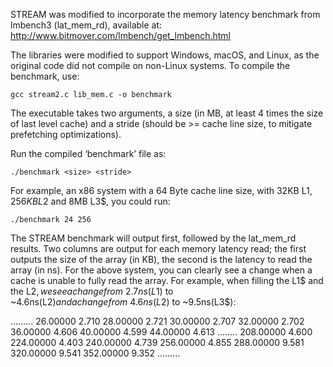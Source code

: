 STREAM was modified to incorporate the memory latency benchmark from lmbench3 (lat_mem_rd), available at: http://www.bitmover.com/lmbench/get_lmbench.html

The libraries were modified to support Windows, macOS, and Linux, as the original code did not compile on non-Linux systems.   To compile the benchmark, use:

`gcc stream2.c lib_mem.c -o benchmark`

The executable takes two arguments, a size (in MB, at least 4 times the size of last level cache) and a stride (should be >= cache line size, to mitigate prefetching optimizations).  

Run the compiled ‘benchmark’ file as:

`./benchmark <size> <stride>`

For example, an x86 system with a 64 Byte cache line size, with 32KB L1$, 256KB L2$ and 8MB L3$, you could run:

`./benchmark 24 256`

The STREAM benchmark will output first, followed by the lat_mem_rd results.  Two columns are output for each memory latency read; the first outputs the size of the array (in KB), the second is the latency to read the array (in ns).   For the above system, you can clearly see a change when a cache is unable to fully read the array.  For example, when filling the L1$ and the L2$, we see a change from ~2.7ns(L1$) to ~4.6ns(L2$) and a change from ~4.6ns(L2$) to ~9.5ns(L3$):

………
26.00000  	 2.710
28.00000  	 2.721
30.00000  	 2.707
32.00000  	 2.702
36.00000  	 4.606
40.00000  	 4.599
44.00000  	 4.613
……..
208.00000  	 4.600
224.00000  	 4.403
240.00000  	 4.739
256.00000  	 4.855
288.00000  	 9.581
320.00000  	 9.541
352.00000  	 9.352
………

